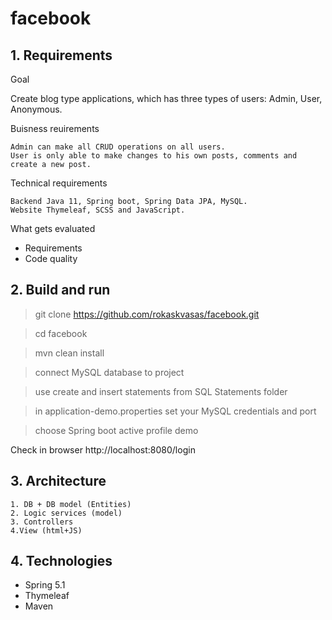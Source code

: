 ﻿facebook
====

## 1. Requirements
Goal

Create blog type applications, which has three types of users: Admin, User, Anonymous.

Buisness reuirements

    Admin can make all CRUD operations on all users.
    User is only able to make changes to his own posts, comments and create a new post.
    
Technical requirements

    Backend Java 11, Spring boot, Spring Data JPA, MySQL.
    Website Thymeleaf, SCSS and JavaScript.
    
What gets evaluated
- Requirements
- Code quality

## 2. Build and run

> git clone https://github.com/rokaskvasas/facebook.git

> cd facebook

> mvn clean install

> connect MySQL database to project

> use create and insert statements from SQL Statements folder

> in application-demo.properties set your MySQL credentials and port

> choose Spring boot active profile demo

Check in browser
http://localhost:8080/login

## 3. Architecture

    1. DB + DB model (Entities)
    2. Logic services (model)
    3. Controllers
    4.View (html+JS)
    
    
## 4. Technologies

- Spring 5.1
- Thymeleaf
- Maven


